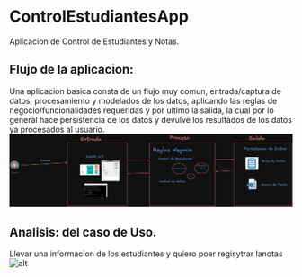 # ControlEstudiantesApp
Aplicacion de Control de Estudiantes y Notas.


## Flujo de la aplicacion:
Una aplicacion basica consta de un flujo muy comun, entrada/captura de datos, procesamiento y modelados de los datos, aplicando las reglas de negocio/funcionalidades requeridas y por ultimo la salida, la cual por lo general hace persistencia de los datos y devulve los resultados de los datos ya procesados al usuario.
![alt](Docs/imagenes/Flujo%20Aplicacion.png)

## Analisis: del caso de Uso.
Llevar una informacion de los estudiantes y quiero poer regisytrar lanotas
![alt](Docs/imagenes/Analisis%20Caso%20Uso.png)
